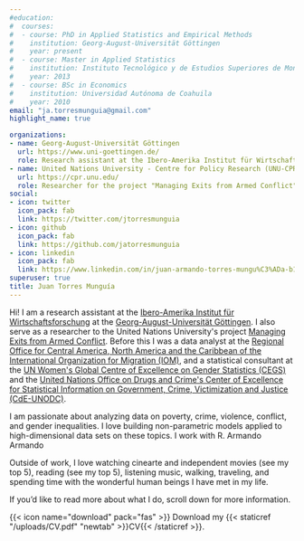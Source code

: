 ```yaml
---
#education:
#  courses:
#  - course: PhD in Applied Statistics and Empirical Methods
#    institution: Georg-August-Universität Göttingen
#    year: present
#  - course: Master in Applied Statistics
#    institution: Instituto Tecnológico y de Estudios Superiores de Monterrey
#    year: 2013
#  - course: BSc in Economics
#    institution: Universidad Autónoma de Coahuila
#    year: 2010
email: "ja.torresmunguia@gmail.com"
highlight_name: true

organizations:
- name: Georg-August-Universität Göttingen
  url: https://www.uni-goettingen.de/
  role: Research assistant at the Ibero-Amerika Institut für Wirtschaftsforschung
- name: United Nations University - Centre for Policy Research (UNU-CPR)
  url: https://cpr.unu.edu/
  role: Researcher for the project "Managing Exits from Armed Conflict"
social:
- icon: twitter
  icon_pack: fab
  link: https://twitter.com/jtorresmunguia
- icon: github
  icon_pack: fab
  link: https://github.com/jatorresmunguia
- icon: linkedin
  icon_pack: fab
  link: https://www.linkedin.com/in/juan-armando-torres-mungu%C3%ADa-b13279243/
superuser: true
title: Juan Torres Munguía
---
```


Hi! I am a research assistant at the [Ibero-Amerika Institut für Wirtschaftsforschung](https://uni-goettingen.de/en/64104.html) at the [Georg-August-Universität Göttingen](https://uni-goettingen.de/). I also serve as a researcher to the United Nations University's project [Managing Exits from Armed Conflict](https://cpr.unu.edu/research/projects/meac.html#outline). Before this I was a data analyst at the [Regional Office for Central America, North America and the Caribbean of the International Organization for Migration (IOM)](https://rosanjose.iom.int/en), and a statistical consultant at the [UN Women's Global Centre of Excellence on Gender Statistics (CEGS)](https://data.unwomen.org/where-we-work/cegs) and the [United Nations Office on Drugs and Crime's Center of Excellence for Statistical Information on Government, Crime, Victimization and Justice (CdE-UNODC)](https://www.cdeunodc.inegi.org.mx/index.php/en/). 

I am passionate about analyzing data on poverty, crime, violence, conflict, and gender inequalities. I love building non-parametric models applied to high-dimensional data sets on these topics. I work with R. Armando Armando 

Outside of work, I love watching cinearte and independent movies (see my top 5), reading (see my top 5), listening music, walking, traveling, and spending time with the wonderful human beings I have met in my life. 

If you’d like to read more about what I do, scroll down for more information.

{{< icon name="download" pack="fas" >}} Download my {{< staticref "/uploads/CV.pdf" "newtab" >}}CV{{< /staticref >}}.
